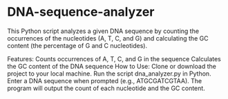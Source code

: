 # DNA-sequence-analyzer
This Python script analyzes a given DNA sequence by counting the occurrences of the nucleotides (A, T, C, and G) and calculating the GC content (the percentage of G and C nucleotides).

Features:
  Counts occurrences of A, T, C, and G in the sequence
  Calculates the GC content of the DNA sequence
How to Use:
  Clone or download the project to your local machine.
  Run the script dna_analyzer.py in Python.
  Enter a DNA sequence when prompted (e.g., ATGCGATCGTAA).
  The program will output the count of each nucleotide and the GC content.
